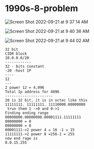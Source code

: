 # 1990s-8-problem

![Screen Shot 2022-09-21 at 9 37 14 AM](https://user-images.githubusercontent.com/13231217/191534053-812beb1e-eb5b-4af4-9eb4-22a5272d5628.png)


![Screen Shot 2022-09-21 at 9 40 36 AM](https://user-images.githubusercontent.com/13231217/191534681-b9764dad-1af1-4ecc-a786-067fdd6658fe.png)


![Screen Shot 2022-09-21 at 9 44 02 AM](https://user-images.githubusercontent.com/13231217/191535524-298e84ac-21ed-44a8-94bf-5d8495a26ceb.png)


```
32 bit
CIDR block
10.0.0.0/20
------------
32 - bits constant
-20 -host IP
----
12
---
2 power 12 = 4,096
Total Ip address for 4096
----------------------
20 is 32 bit, it is in octec like this
11111111. 11111111. 11110000.00000000
 trun them 1 ->0 and 0->1
Finding ending range
00000000.00000000.00001111.11111111
00000000 = 0
00000000 = 0
00001111->2 power 4 = 16 -1 = 15
11111111->2 power 8 =256-1 = 255
now end rage is
0.0.15.255

```

